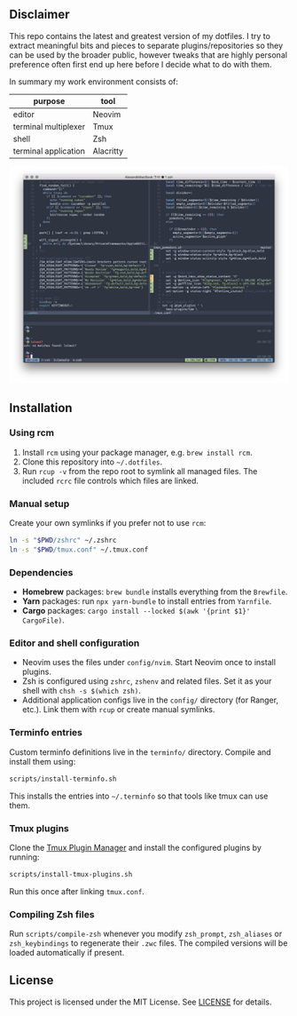 ## Disclaimer

This repo contains the latest and greatest version of my dotfiles.
I try to extract meaningful bits and pieces to separate plugins/repositories so they can be used by the broader public, however tweaks that are highly personal preference often first end up here before I decide what to do with them.

In summary my work environment consists of:

| purpose | tool |
|---------|------|
| editor | Neovim |
| terminal multiplexer | Tmux |
| shell | Zsh |
| terminal application | Alacritty |

![image](https://raw.githubusercontent.com/alexanderjeurissen/dotfiles/main/_assets/screenshots/nord.png)

## Installation

### Using rcm

1. Install `rcm` using your package manager, e.g. `brew install rcm`.
2. Clone this repository into `~/.dotfiles`.
3. Run `rcup -v` from the repo root to symlink all managed files. The
   included `rcrc` file controls which files are linked.

### Manual setup

Create your own symlinks if you prefer not to use `rcm`:

```sh
ln -s "$PWD/zshrc" ~/.zshrc
ln -s "$PWD/tmux.conf" ~/.tmux.conf
```

### Dependencies

- **Homebrew** packages: `brew bundle` installs everything from the
  `Brewfile`.
- **Yarn** packages: run `npx yarn-bundle` to install entries from
  `Yarnfile`.
- **Cargo** packages: `cargo install --locked $(awk '{print $1}' CargoFile)`.

### Editor and shell configuration

- Neovim uses the files under `config/nvim`. Start Neovim once to install
  plugins.
- Zsh is configured using `zshrc`, `zshenv` and related files. Set it as
  your shell with `chsh -s $(which zsh)`.
- Additional application configs live in the `config/` directory (for
  Ranger, etc.). Link them with `rcup` or create
  manual symlinks.

### Terminfo entries

Custom terminfo definitions live in the `terminfo/` directory. Compile and
install them using:

```sh
scripts/install-terminfo.sh
```

This installs the entries into `~/.terminfo` so that tools like tmux can use
them.

### Tmux plugins

Clone the [Tmux Plugin Manager](https://github.com/tmux-plugins/tpm) and
install the configured plugins by running:

```sh
scripts/install-tmux-plugins.sh
```

Run this once after linking `tmux.conf`.

### Compiling Zsh files

Run `scripts/compile-zsh` whenever you modify `zsh_prompt`, `zsh_aliases` or
`zsh_keybindings` to regenerate their `.zwc` files. The compiled versions will
be loaded automatically if present.

## License

This project is licensed under the MIT License. See [LICENSE](LICENSE) for details.

